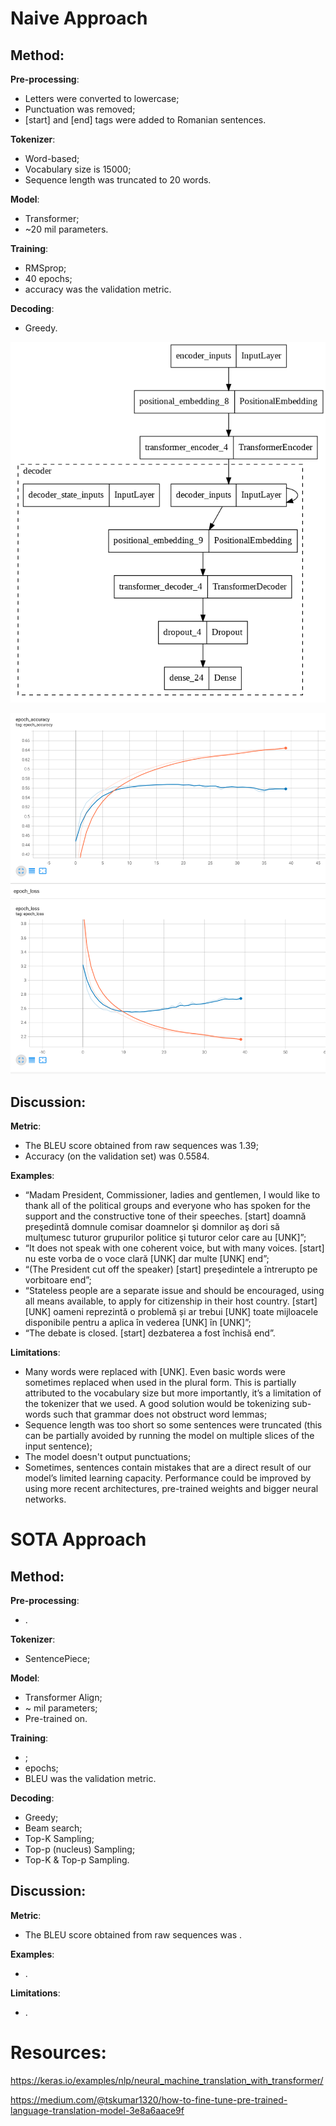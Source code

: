 # Naive Approach

## Method:

**Pre-processing**: 
- Letters were converted to lowercase;
- Punctuation was removed;
- [start] and [end] tags were added to Romanian sentences.

**Tokenizer**:
- Word-based;
- Vocabulary size is 15000;
- Sequence length was truncated to 20 words.

**Model**:
- Transformer;
- ~20 mil parameters.

**Training**:
- RMSprop;
- 40 epochs;
- accuracy was the validation metric.

**Decoding**:
- Greedy.

![Alt text](/assets/transformer.png?raw=true "")

![Alt text](/assets/1.png?raw=true "")

## Discussion:

**Metric**:
- The BLEU score obtained from raw sequences was 1.39;
- Accuracy (on the validation set) was 0.5584.

**Examples**:
- “Madam President, Commissioner, ladies and gentlemen, I would like to thank all of the political groups and everyone who has spoken for the support and the constructive tone of their speeches. [start] doamnă preşedintă domnule comisar doamnelor şi domnilor aş dori să mulţumesc tuturor grupurilor politice şi tuturor celor care au [UNK]”;
- “It does not speak with one coherent voice, but with many voices. [start] nu este vorba de o voce clară [UNK] dar multe [UNK] end”;
- “(The President cut off the speaker) [start] preşedintele a întrerupto pe vorbitoare end”;
- “Stateless people are a separate issue and should be encouraged, using all means available, to apply for citizenship in their host country. [start] [UNK] oameni reprezintă o problemă și ar trebui [UNK] toate mijloacele disponibile pentru a aplica în vederea [UNK] în [UNK]”;
- “The debate is closed. [start] dezbaterea a fost închisă end”.

**Limitations**:
- Many words were replaced with [UNK]. Even basic words were sometimes replaced when used in the plural form. This is partially attributed to the vocabulary size but more importantly, it’s a limitation of the tokenizer that we used. A good solution would be tokenizing sub-words such that grammar does not obstruct word lemmas;
- Sequence length was too short so some sentences were truncated (this can be partially avoided by running the model on multiple slices of the input sentence);
- The model doesn't output punctuations;
- Sometimes, sentences contain mistakes that are a direct result of our model’s limited learning capacity. Performance could be improved by using more recent architectures, pre-trained weights and bigger neural networks.

# SOTA Approach

## Method:

**Pre-processing**: 
- .

**Tokenizer**:
- SentencePiece;

**Model**:
- Transformer Align;
- ~ mil parameters;
- Pre-trained on.

**Training**:
- ;
-  epochs;
- BLEU was the validation metric.

**Decoding**:
- Greedy;
- Beam search;
- Top-K Sampling;
- Top-p (nucleus) Sampling;
- Top-K & Top-p Sampling.

<!-- ![Alt text](/assets/transformer_align.png?raw=true "") -->

<!-- ![Alt text](/assets/2.png?raw=true "") -->

## Discussion:

**Metric**:
- The BLEU score obtained from raw sequences was .

**Examples**:
- .

**Limitations**:
- .

# Resources:
https://keras.io/examples/nlp/neural_machine_translation_with_transformer/

https://medium.com/@tskumar1320/how-to-fine-tune-pre-trained-language-translation-model-3e8a6aace9f
